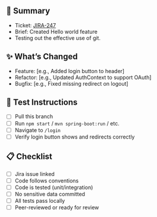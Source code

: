 ## 📌 Summary

- Ticket: [JIRA-247](https://your-jira-link)
- Brief: Created Hello world feature
- Testing out the effective use of git.

## ✨ What’s Changed

- Feature: [e.g., Added login button to header]
- Refactor: [e.g., Updated AuthContext to support OAuth]
- Bugfix: [e.g., Fixed missing redirect on logout]

## 🧪 Test Instructions

- [ ] Pull this branch
- [ ] Run `npm start` / `mvn spring-boot:run` / etc.
- [ ] Navigate to `/login`
- [ ] Verify login button shows and redirects correctly

## 📋 Checklist

- [ ] Jira issue linked
- [ ] Code follows conventions
- [ ] Code is tested (unit/integration)
- [ ] No sensitive data committed
- [ ] All tests pass locally
- [ ] Peer-reviewed or ready for review
